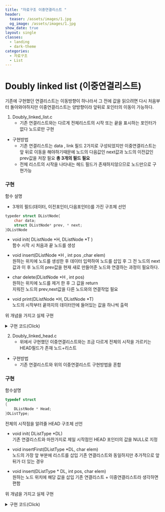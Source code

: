 ```yaml
---
title: "자료구조 이중연결리스트 "
header:
  teaser: /assets/images/1.jpg
  og_image: /assets/images/1.jpg
show_date: true
layout: single
classes:
  - landing
  - dark-theme
categories:
  - 자료구조
  - List
---   
```


# Doubly linked list (이중연결리스트)

기존에 구현했던 연결리스트는 이동방향이 하나라서 그 전에 값을 읽으려면 다시 처음부터 돌아와야하지만 이중연결리스트는 양방향이라 앞뒤로 포인터의 이동이 가능하다.


1. Doubly_linked_list.c 
    - 기존 연결리스트와는 다르게 전체리스트의 시작 또는 끝을 표시하는 포인터가 없다 노드로만 구현
- 구현방법
    - 기존 연결리스트는 data , link 필드 2가지로 구성되었지만 이중연결리스트는 앞 뒤로 이동을 해야하기때문에 노드의 다음값인 next값과 노드의 이전값인 prev값을 저장 필요 **총 3개의 필드 필요**
    - 전체 리스트의 시작을 나타내는 헤드 필드가 존재하지않으므로 노드만으로 구현가능

### 구현 

함수 설명

- 3개의 필드(데이터, 이전포인터,다음포인터)를 가진 구조체 선언
```c++
typeder struct DListNode{
    char data;
    struct DListNode* prev, * next;
}DListNode
```

- void init( DListNode *H, DListNode *T )  
함수 시작 시 처음과 끝 노드를 생성

- void insert(DListNode *H , int pos ,char elem)  
원하는 위치에 노드를 생성한 후 데이터 입력하여 
노드를 삽입 후 그 전 노드의 next값과 이 후 노드의 prev값을 현재 새로 만들어준 노드와 연결하는 과정이 필요하다.

- char delete(DListNode *H , int pos)  
원하는 위치에 노드를 제거 한 후 그 값을 return   
지워진 노드의 prev,next값을 다른 노드와의 연결작업 필요

- void print(DListNode *H, DListNode *T)  
노드의 시작부터 끝까지의 데이터안에 들어있는 값을 하나씩 출력

위 개념을 가지고 실제 구현
<details>
<summary> 구현 코드(Click) </summary>
<div markdown="1"> 

```c++
#include <stdio.h>
#include <stdlib.h>

typedef struct DListNode
{
    char data;
    struct DListNode* prev, * next;
}DListNode;


void init( DListNode *H, DListNode *T ){
    H->next = T;
    T->prev = H;
}

void insert(DListNode *H , int pos ,char elem){
    DListNode *p = H;
    for(int i=1; i< pos; i++){
        p = p->next;
    }
     DListNode *node = (DListNode*)malloc(sizeof(DListNode));
    node->data = elem;
    node->prev = p;
    node->next = p->next;
    p->next->prev = node;
    // node->next->prev = node;
    p->next = node;
}

char delete(DListNode *H , int pos){
    DListNode *p = H;
    for(int i=1; i<= pos; i++){
        p = p->next;
    }
    char temp = p->data; //임시로 저장
    p->prev->next = p->next;
    p->next->prev = p->prev;
    free(p);
    return temp; 
}

void print(DListNode *H, DListNode *T){
    for(DListNode *p = H->next; p!=T; p=p->next){
        printf(" %c <=>", p->data);
    }
    printf("\b\b\b   \n");
}


int main(){
    DListNode *H = (DListNode*)malloc(sizeof(DListNode));
    DListNode *T = (DListNode*)malloc(sizeof(DListNode));

    init(H,T); // 포인터는 이미 주소임

    insert(H, 1, 'A'); print(H,T);
    insert(H, 1, 'B'); print(H,T);
    insert(H, 2, 'C'); print(H,T);
    insert(H, 4, 'D'); print(H,T);
    getchar();

    printf("Delete node Number: ");
    int pos;
    scanf("%d ", &pos);
    printf("%c is deleted\n",delete(H, pos));
    print(H,T);

    return 0;
}

```

</div>
</details>

2. Doubly_linked_head.c
    - 위에서 구현했던 이중연결리스트와는 조금 다르게 전체의 시작을 가르키는 HEAD필드가 존재 노드+리스트
-  구현방법
    - 기존 연결리스트와 위의 이중연결리스트 구현방법을 혼합 
    
### 구현

함수설명  

```c++
typedef struct
{
    DListNode * Head;
}DListType;
```
전체의 시작점을 알려줄 HEAD 구조체 선언

- void init( DListType *DL)  
기존 연결리스트와 마찬가지로 제일 시작점인 HEAD 포인터의 값을 NULL로 지정

- void insertFirst(DListType *DL, char elem)  
노드의 가장 앞 부분에 리스트를 삽입 기존 연결리스트와 동일하지만 추가적으로 앞 뒤가 더 있는 경우

- void insert(DListType * DL, int pos, char elem)  
원하는 노드 위치에 해당 값을 삽입 기존 연결리스트 + 이중연결리스트라 생각하면 편함

위 개념을 가지고 실제 구현

<details>
<summary> 구현 코드(Click)  </summary>
<div markdown="1"> 

```c++
#include <stdio.h>
#include <stdlib.h>

typedef struct DListNode
{
    char data;
    struct DListNode* prev, * next;
}DListNode;

typedef struct
{
    DListNode * Head;
}DListType;


void init( DListType *DL){
    DL->Head = NULL;
}

void insertFirst(DListType *DL, char elem)
{
    DListNode *node = (DListNode*)malloc(sizeof(DListNode));
    DListNode *p = DL->Head;
    node->data = elem;
    node->prev = NULL;
    node->next = p;
    DL->Head = node;

    if(p!=NULL){
        p->prev = node;
    }
}

void insert(DListType * DL, int pos, char elem){
    DListNode *node = (DListNode*)malloc(sizeof(DListNode));
    DListNode *p = DL->Head;

    if(pos==1){
        insertFirst(DL, elem);
    }
    else{
        for(int i=1; i<pos; i++)
            p = p->next;
        node->data = elem;
        node->prev = p->prev;
        node->next = p;
        node->prev->next =node;
        node->next->prev = node;
        
    }
}

void print(DListType * DL){
    for(DListNode *p = DL->Head; p!=NULL; p=p->next){
        printf(" %c <=>", p->data);
    }
    printf("\b\b\b   \n");
}


int main(){
    DListType DL;
    init(&DL);
    insertFirst(&DL , 'A'); print(&DL);
    insertFirst(&DL , 'B'); print(&DL);
    insertFirst(&DL , 'C'); print(&DL);
    insertFirst(&DL , 'D'); print(&DL);
    getchar();

    printf("Insert G in pos 2\n");
    insert(&DL ,2 ,'G'); 
    getchar();
    print(&DL);
    getchar();
    
    printf("Insert D in pos 3\n");
    insert(&DL ,3 ,'D');
    getchar();
    print(&DL);
    getchar();

    printf("Insert B in pos 4\n");
    getchar();
    insert(&DL ,4 ,'B');
    print(&DL);

    return 0;
}

```

</div>
</details>

